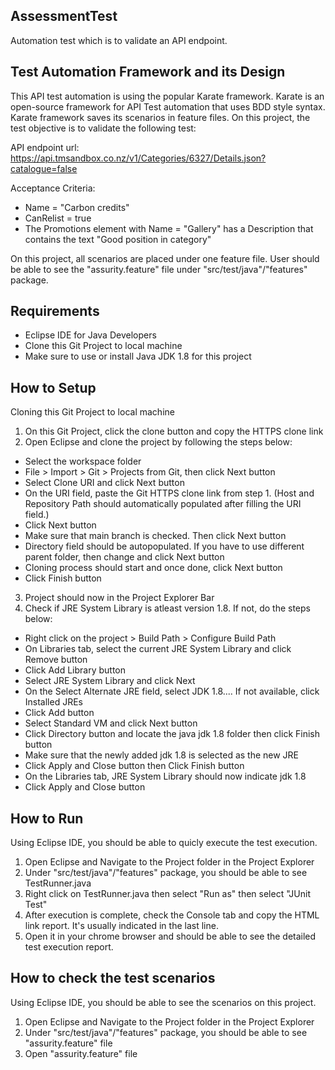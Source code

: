 ## AssessmentTest
Automation test which is to validate an API endpoint.

## Test Automation Framework and its Design
This API test automation is using the popular Karate framework. Karate is an open-source framework for API Test automation that uses BDD style syntax.  
Karate framework saves its scenarios in feature files.  On this project, the test objective is to validate the following test:

API endpoint url: https://api.tmsandbox.co.nz/v1/Categories/6327/Details.json?catalogue=false

Acceptance Criteria:
- Name = "Carbon credits"
- CanRelist = true
- The Promotions element with Name = "Gallery" has a Description that contains the text "Good position in category"
      
On this project, all scenarios are placed under one feature file. 
User should be able to see the "assurity.feature" file under "src/test/java"/"features" package.

## Requirements
- Eclipse IDE for Java Developers
- Clone this Git Project to local machine
- Make sure to use or install Java JDK 1.8 for this project

## How to Setup
Cloning this Git Project to local machine
1. On this Git Project, click the clone button and copy the HTTPS clone link
2. Open Eclipse and clone the project by following the steps below:
- Select the workspace folder
- File > Import > Git > Projects from Git, then click Next button
- Select Clone URI and click Next button
- On the URI field, paste the Git HTTPS clone link from step 1. (Host and Repository Path should automatically populated after filling the URI field.)
- Click Next button
- Make sure that main branch is checked.  Then click Next button
- Directory field should be autopopulated. If you have to use different parent folder, then change and click Next button
- Cloning process should start and once done, click Next button
- Click Finish button
3. Project should now in the Project Explorer Bar
4. Check if JRE System Library is atleast version 1.8.  If not, do the steps below:
- Right click on the project > Build Path > Configure Build Path
- On Libraries tab, select the current JRE System Library and click Remove button
- Click Add Library button
- Select JRE System Library and click Next
- On the Select Alternate JRE field,  select JDK 1.8.... If not available, click Installed JREs
- Click Add button
- Select Standard VM and click Next button
- Click Directory button and locate the java jdk 1.8 folder then click Finish button
- Make sure that the newly added jdk 1.8 is selected as the new JRE
- Click Apply and Close button then Click Finish button
- On the Libraries tab, JRE System Library should now indicate jdk 1.8
- Click Apply and Close button

## How to Run
Using Eclipse IDE, you should be able to quicly execute the test execution.
1. Open Eclipse and Navigate to the Project folder in the Project Explorer
2. Under "src/test/java"/"features" package, you should be able to see TestRunner.java
3. Right click on TestRunner.java then select "Run as" then select "JUnit Test"
4. After execution is complete, check the Console tab and copy the HTML link report.  It's usually indicated in the last line.
5. Open it in your chrome browser and should be able to see the detailed test execution report.

## How to check the test scenarios
Using Eclipse IDE, you should be able to see the scenarios on this project.
1. Open Eclipse and Navigate to the Project folder in the Project Explorer
2. Under "src/test/java"/"features" package, you should be able to see "assurity.feature" file
3. Open "assurity.feature" file 

[//]: # (These are reference links used in the body of this note and get stripped out when the markdown processor does its job. There is no need to format nicely because it shouldn't be seen. Thanks SO - http://stackoverflow.com/questions/4823468/store-comments-in-markdown-syntax)

   [dill]: <https://github.com/joemccann/dillinger>
   [git-repo-url]: <https://github.com/joemccann/dillinger.git>
   [john gruber]: <http://daringfireball.net>
   [df1]: <http://daringfireball.net/projects/markdown/>
   [markdown-it]: <https://github.com/markdown-it/markdown-it>
   [Ace Editor]: <http://ace.ajax.org>
   [node.js]: <http://nodejs.org>
   [Twitter Bootstrap]: <http://twitter.github.com/bootstrap/>
   [jQuery]: <http://jquery.com>
   [@tjholowaychuk]: <http://twitter.com/tjholowaychuk>
   [express]: <http://expressjs.com>
   [AngularJS]: <http://angularjs.org>
   [Gulp]: <http://gulpjs.com>

   [PlDb]: <https://github.com/joemccann/dillinger/tree/master/plugins/dropbox/README.md>
   [PlGh]: <https://github.com/joemccann/dillinger/tree/master/plugins/github/README.md>
   [PlGd]: <https://github.com/joemccann/dillinger/tree/master/plugins/googledrive/README.md>
   [PlOd]: <https://github.com/joemccann/dillinger/tree/master/plugins/onedrive/README.md>
   [PlMe]: <https://github.com/joemccann/dillinger/tree/master/plugins/medium/README.md>
   [PlGa]: <https://github.com/RahulHP/dillinger/blob/master/plugins/googleanalytics/README.md>
                  

